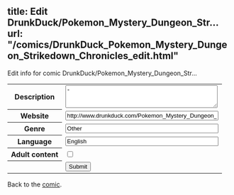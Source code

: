 title: Edit DrunkDuck/Pokemon_Mystery_Dungeon_Str...
url: "/comics/DrunkDuck_Pokemon_Mystery_Dungeon_Strikedown_Chronicles_edit.html"
---
Edit info for comic DrunkDuck/Pokemon_Mystery_Dungeon_Str...

<form name="comic" action="http://gaepostmail.appspot.com/comic/" method="post">
<table class="comicinfo">
<tr>
<th>Description</th><td><textarea name="description" cols="40" rows="3">-</textarea></td>
</tr>
<tr>
<th>Website</th><td><input type="text" name="url" value="http://www.drunkduck.com/Pokemon_Mystery_Dungeon_Strikedown_Chronicles/" size="40"/></td>
</tr>
<tr>
<th>Genre</th><td><input type="text" name="genre" value="Other" size="40"/></td>
</tr>
<tr>
<th>Language</th><td><input type="text" name="language" value="English" size="40"/></td>
</tr>
<tr>
<th>Adult content</th><td><input type="checkbox" name="adult" value="adult" /></td>
</tr>
<tr>
<th></th><td>
<input type="hidden" name="comic" value="DrunkDuck_Pokemon_Mystery_Dungeon_Strikedown_Chronicles" />
<input type="submit" name="submit" value="Submit" />
</td>
</tr>
</table>
</form>

Back to the [comic](DrunkDuck_Pokemon_Mystery_Dungeon_Strikedown_Chronicles.html).
